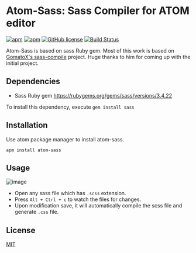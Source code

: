# Atom-Sass: Sass Compiler for ATOM editor

[![apm](https://img.shields.io/apm/v/atom-sass.svg?maxAge=2592000)](https://atom.io/packages/atom-sass)
[![apm](https://img.shields.io/apm/dm/atom-sass.svg?style=flat-square)](https://atom.io/packages/atom-sass)
[![GitHub license](https://img.shields.io/badge/license-MIT-blue.svg)](https://raw.githubusercontent.com/rehrumesh/atom-sass/master/LICENSE.md)
[![Build Status](https://travis-ci.org/ryanwake/atom-sass.svg?branch=master)](https://travis-ci.org/ryanwake/atom-sass)

Atom-Sass is based on sass Ruby gem. Most of this work is based on [GomatoX's sass-compile](https://github.com/GomatoX/sass-compiler) project. Huge thanks to him for coming up with the initial project.


## Dependencies
* Sass Ruby gem https://rubygems.org/gems/sass/versions/3.4.22

To install this dependency, execute `gem install sass`

## Installation

Use atom package manager to install atom-sass.

`apm install atom-sass`

## Usage

![image](https://cloud.githubusercontent.com/assets/2035004/17414920/18ac3db6-5aa5-11e6-8604-60570794b2ee.png)

* Open any sass file which has `.scss` extension.
* Press `Alt + Ctrl + c` to watch the files for changes.
* Upon modification save, it will automatically compile the scss file and generate `.css` file.

## License
  [MIT](LICENSE)
